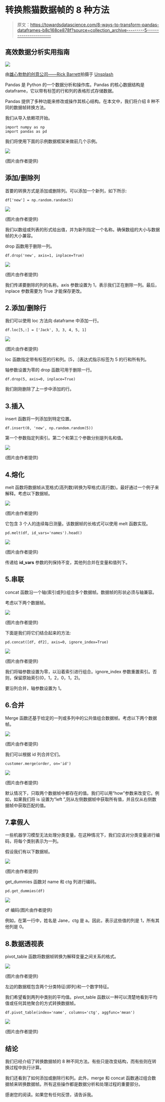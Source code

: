 # 转换熊猫数据帧的 8 种方法

> 原文：<https://towardsdatascience.com/8-ways-to-transform-pandas-dataframes-b8c168ce878f?source=collection_archive---------5----------------------->

## 高效数据分析实用指南

![](img/4dc7e02d2fc50f360612d8714607ddc8.png)

由[雄心勃勃的创意公司——Rick Barrett](https://unsplash.com/@weareambitious?utm_source=unsplash&utm_medium=referral&utm_content=creditCopyText)拍摄于 [Unsplash](https://unsplash.com/s/photos/transform?utm_source=unsplash&utm_medium=referral&utm_content=creditCopyText)

Pandas 是 Python 的一个数据分析和操作库。Pandas 的核心数据结构是 dataframe，它以带有标签的行和列的表格形式存储数据。

Pandas 提供了多种功能来修改或操作其核心结构。在本文中，我们将介绍 8 种不同的数据帧转换方法。

我们从导入依赖项开始。

```
import numpy as np
import pandas as pd
```

我们将使用下面的示例数据框架来做前几个示例。

![](img/c154fa0240aa774da8e5facffe5aa106.png)

(图片由作者提供)

## 添加/删除列

首要的转换方式是添加或删除列。可以添加一个新列，如下所示:

```
df['new'] = np.random.random(5)
```

![](img/106c08b37d75eb35eb5b312242bbec91.png)

(图片由作者提供)

我们以数组或列表的形式给出值，并为新列指定一个名称。确保数组的大小与数据帧的大小兼容。

drop 函数用于删除一列。

```
df.drop('new', axis=1, inplace=True)
```

![](img/03b1aee9bded8e9b2d6de22927259e00.png)

(图片由作者提供)

我们传递要删除的列的名称。axis 参数设置为 1，表示我们正在删除一列。最后，inplace 参数需要为 True 才能保存更改。

## 2.添加/删除行

我们可以使用 loc 方法向 dataframe 中添加一行。

```
df.loc[5,:] = ['Jack', 3, 3, 4, 5, 1]
```

![](img/c28cecc9fd22a368924b9b882b5a427d.png)

(图片由作者提供)

loc 函数指定带有标签的行和列。[5，:]表达式指示标签为 5 的行和所有列。

轴参数设置为零的 drop 函数可用于删除一行。

```
df.drop(5, axis=0, inplace=True)
```

我们刚刚删除了上一步中添加的行。

## 3.插入

insert 函数将一列添加到特定位置。

```
df.insert(0, 'new', np.random.random(5))
```

第一个参数指定列索引。第二个和第三个参数分别是列名和值。

![](img/40f3daaadb29d70ed008217712bcb314.png)

(图片由作者提供)

## 4.熔化

melt 函数将数据帧从宽格式(高列数)转换为窄格式(高行数)。最好通过一个例子来解释。考虑以下数据帧。

![](img/b6019cce0a5c46eb88ebdd87cc29d53c.png)

(图片由作者提供)

它包含 3 个人的连续每日测量。该数据帧的长格式可以使用 melt 函数实现。

```
pd.melt(df, id_vars='names').head()
```

![](img/52380c609b33eda05dd8170e0824afa4.png)

(图片由作者提供)

传递给 **id_vars** 参数的列保持不变，其他列合并在变量和值列下。

## 5.串联

concat 函数沿一个轴(索引或列)组合多个数据帧。数据帧的形状必须与轴兼容。

考虑以下两个数据帧。

![](img/3e70ca07b9bb89396a32f0e55f2ed792.png)

(图片由作者提供)

下面是我们将它们结合起来的方法:

```
pd.concat([df, df2], axis=0, ignore_index=True)
```

![](img/fb5df41ec64bd55b8fe550146f977bf6.png)

(图片由作者提供)

我们将轴参数设置为零，以沿着索引进行组合。ignore_index 参数重置索引。否则，保留原始索引(0，1，2，0，1，2)。

要沿列合并，轴参数设置为 1。

## 6.合并

Merge 函数还基于给定的一列或多列中的公共值组合数据帧。考虑以下两个数据帧。

![](img/1071e6587c26b49f5d222e43622b9a70.png)

(图片由作者提供)

我们可以根据 id 列合并它们。

```
customer.merge(order, on='id')
```

![](img/71b61526a66ac88a02158c7ad50f1b3f.png)

(图片由作者提供)

默认情况下，只取两个数据帧中都存在的值。我们可以用“how”参数来改变它。例如，如果我们将 is 设置为“left ”,则从左侧数据帧中获取所有值，并且仅从右侧数据帧中获取匹配的值。

## 7.拿假人

一些机器学习模型无法处理分类变量。在这种情况下，我们应该对分类变量进行编码，将每个类别表示为一列。

假设我们有以下数据帧。

![](img/79c46821a07c7cd97a35a3f52a765a02.png)

(图片由作者提供)

get_dummies 函数对 name 和 ctg 列进行编码。

```
pd.get_dummies(df)
```

![](img/3e48c671671f4d2c4fa12965a9a7214c.png)

df 编码(图片由作者提供)

例如，在第一行中，姓名是 Jane，ctg 是 a。因此，表示这些值的列是 1，所有其他列是 0。

## 8.数据透视表

pivot_table 函数将数据帧转换为解释变量之间关系的格式。

![](img/e8e629eef8a35ec0cd06ca51be7ff8b9.png)

(图片由作者提供)

左边的数据框包含两个分类特征(即列)和一个数字特征。

我们希望看到两列中类别的平均值。pivot_table 函数以一种可以清楚地看到平均值或任何其他聚合的方式转换数据帧。

```
df.pivot_table(index='name', columns='ctg', aggfunc='mean')
```

![](img/64541426fbef493d9503c45866e2925e.png)

(图片由作者提供)

## 结论

我们已经介绍了转换数据帧的 8 种不同方法。有些只是改变结构，而有些则在转换过程中执行计算。

我们还看到了如何添加或删除行和列。此外，merge 和 concat 函数通过组合数据帧来转换数据帧。所有这些操作都是数据分析和处理过程的重要部分。

感谢您的阅读。如果您有任何反馈，请告诉我。
